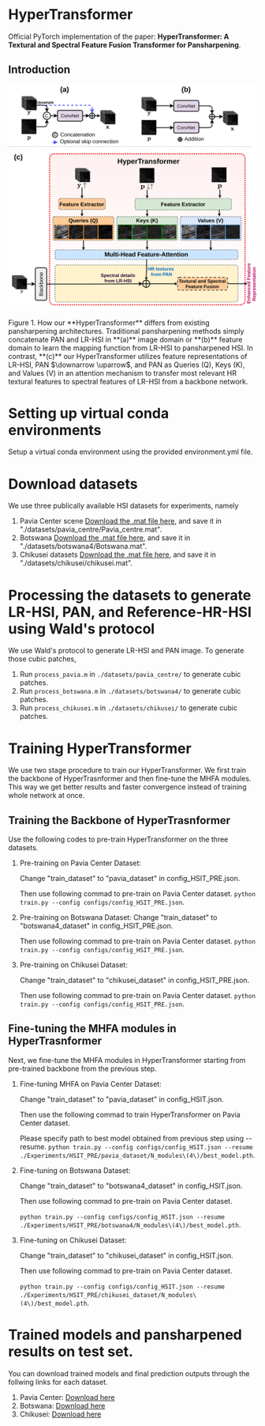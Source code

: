 # HyperTransformer
Official PyTorch implementation of the paper: **HyperTransformer: A Textural and Spectral Feature Fusion Transformer for Pansharpening**.

## Introduction
<p float="left">
  <img src="/imgs/HyperTransformer-intro.jpg" width="600" />
</p>
Figure 1. How our **HyperTransformer** differs from existing pansharpening architectures. Traditional pansharpening methods simply concatenate PAN and LR-HSI in **(a)** image domain or **(b)** feature domain to learn the mapping function from LR-HSI to pansharpened HSI. In contrast, **(c)** our HyperTransformer utilizes feature representations of LR-HSI, PAN $\downarrow \uparrow$, and PAN as Queries (Q), Keys (K), and Values (V) in an attention mechanism to transfer most relevant HR textural features to spectral features of LR-HSI from a backbone network.


# Setting up virtual conda environments
Setup a virtual conda environment using the provided environment.yml file.

# Download datasets

We use three publically available HSI datasets for experiments, namely

1) Pavia Center scene [Download the .mat file here](http://www.ehu.eus/ccwintco/index.php/Hyperspectral_Remote_Sensing_Scenes), and save it in "./datasets/pavia_centre/Pavia_centre.mat".
2) Botswana [Download the .mat file here](http://www.ehu.eus/ccwintco/index.php/Hyperspectral_Remote_Sensing_Scenes), and save it in "./datasets/botswana4/Botswana.mat".
3) Chikusei datasets [Download the .mat file here](https://naotoyokoya.com/Download.html), and save it in "./datasets/chikusei/chikusei.mat".

 # Processing the datasets to generate LR-HSI, PAN, and Reference-HR-HSI using Wald's protocol
 We use Wald's protocol to generate LR-HSI and PAN image. To generate those cubic patches,
  1) Run `process_pavia.m` in `./datasets/pavia_centre/` to generate cubic patches. 
  2) Run `process_botswana.m` in `./datasets/botswana4/` to generate cubic patches.
  3) Run `process_chikusei.m` in `./datasets/chikusei/` to generate cubic patches.
 
# Training HyperTransformer 
We use two stage procedure to train our HyperTransformer. We first train the backbone of HyperTrasnformer and then fine-tune the MHFA modules. This way we get better results and faster convergence instead of training whole network at once.

## Training the Backbone of HyperTrasnformer
Use the following codes to pre-train HyperTransformer on the three datasets.
 1) Pre-training on Pavia Center Dataset: 
    
    Change "train_dataset" to "pavia_dataset" in config_HSIT_PRE.json. 
    
    Then use following commad to pre-train on Pavia Center dataset.
    `python train.py --config configs/config_HSIT_PRE.json`.
    
 4) Pre-training on Botswana Dataset:
     Change "train_dataset" to "botswana4_dataset" in config_HSIT_PRE.json. 
     
     Then use following commad to pre-train on Pavia Center dataset. 
     `python train.py --config configs/config_HSIT_PRE.json`.
     
 6) Pre-training on Chikusei Dataset: 
     
     Change "train_dataset" to "chikusei_dataset" in config_HSIT_PRE.json. 
     
     Then use following commad to pre-train on Pavia Center dataset. 
     `python train.py --config configs/config_HSIT_PRE.json`.
     

## Fine-tuning the MHFA modules in HyperTrasnformer
Next, we fine-tune the MHFA modules in HyperTransformer starting from pre-trained backbone from the previous step.
 1) Fine-tuning MHFA on Pavia Center Dataset: 

    Change "train_dataset" to "pavia_dataset" in config_HSIT.json. 
    
    Then use the following commad to train HyperTransformer on Pavia Center dataset. 
    
    Please specify path to best model obtained from previous step using --resume.
    `python train.py --config configs/config_HSIT.json --resume ./Experiments/HSIT_PRE/pavia_dataset/N_modules\(4\)/best_model.pth`.
   
 3) Fine-tuning on Botswana Dataset: 

    Change "train_dataset" to "botswana4_dataset" in config_HSIT.json. 
    
    Then use following commad to pre-train on Pavia Center dataset. 
    
    `python train.py --config configs/config_HSIT.json --resume ./Experiments/HSIT_PRE/botswana4/N_modules\(4\)/best_model.pth`.

 5) Fine-tuning on Chikusei Dataset: 

    Change "train_dataset" to "chikusei_dataset" in config_HSIT.json.
    
    Then use following commad to pre-train on Pavia Center dataset. 
    
    `python train.py --config configs/config_HSIT.json --resume ./Experiments/HSIT_PRE/chikusei_dataset/N_modules\(4\)/best_model.pth`.
    
# Trained models and pansharpened results on test set.
You can download trained models and final prediction outputs through the follwing links for each dataset.
  1) Pavia Center: [Download here](https://www.dropbox.com/sh/9zg0wrbq6fzx1wa/AACH3mnRlqkVFmo6BF4wcDdaa?dl=0)
  2) Botswana: [Download here](https://www.dropbox.com/sh/e7og46hkn3wuaxr/AACrFOpOSFF2u0hG1CzNYVRxa?dl=0)
  3) Chikusei: [Download here](https://www.dropbox.com/sh/l6gaf723cb6asq4/AABPBUleyZ7aFX8POh_d5jC9a?dl=0)




